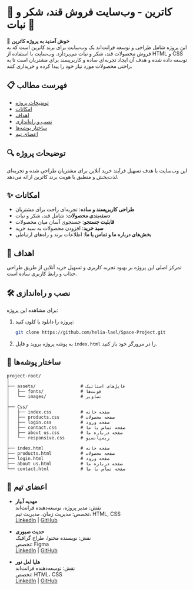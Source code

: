 
# 🍬 کاترین - وب‌سایت فروش قند، شکر و نبات 🍭

🎉 **خوش آمدید به پروژه کاترین**  
این پروژه شامل طراحی و توسعه فرانت‌اند یک وب‌سایت برای برند کاترین است که به فروش محصولات قند، شکر و نبات می‌پردازد. وب‌سایت با استفاده از HTML و CSS توسعه داده شده و هدف آن ایجاد تجربه‌ای ساده و کاربرپسند برای مشتریان است تا به راحتی محصولات مورد نیاز خود را پیدا کرده و خریداری کنند.

## 📋 فهرست مطالب
- [توضیحات پروژه](#توضیحات-پروژه)
- [امکانات](#امکانات)
- [اهداف](#اهداف)
- [نصب و راه‌اندازی](#نصب-و-راه‌اندازی)
- [ساختار پوشه‌ها](#ساختار-پوشه‌ها)
- [اعضای تیم](#اعضای-تیم)

## 🔍 توضیحات پروژه
این وب‌سایت با هدف تسهیل فرآیند خرید آنلاین برای مشتریان طراحی شده و تجربه‌ای لذت‌بخش و منطبق با هویت برند کاترین ارائه می‌دهد.

## ✨ امکانات
- **طراحی کاربرپسند و ساده**: تجربه‌ای راحت برای مشتریان
- **دسته‌بندی محصولات**: شامل قند، شکر و نبات
- **قابلیت جستجو**: جستجوی آسان میان محصولات
- **سبد خرید**: افزودن محصولات به سبد خرید
- **بخش‌های درباره ما و تماس با ما**: اطلاعات برند و راه‌های ارتباطی

## 🎯 اهداف
تمرکز اصلی این پروژه بر بهبود تجربه کاربری و تسهیل خرید آنلاین از طریق طراحی جذاب و رابط کاربری ساده است.

## 🛠️ نصب و راه‌اندازی
برای مشاهده این پروژه:
1. پروژه را دانلود یا کلون کنید: 
   ```bash
   git clone https://github.com/helia-lael/Space-Project.git
   ```
2. به پوشه پروژه بروید و فایل `index.html` را در مرورگر خود باز کنید.

## 📂 ساختار پوشه‌ها
```
project-root/
│
├── assets/                 # فایل‌های استاتیک
│   ├── fonts/              # فونت‌ها
│   └── images/             # تصاویر
│
├── Css/                   
│   ├── index.css           # صفحه خانه
│   ├── products.css        # صفحه محصولات
│   ├── login.css           # صفحه ورود
│   ├── contact.css         # صفحه تماس با ما
│   ├── about us.css        # صفحه درباره ما
│   └── responsive.css      # ریسپانسیو
│
├── index.html              # صفحه خانه
├── products.html           # صفحه محصولات
├── login.html              # صفحه ورود
├── about us.html           # صفحه درباره ما
└── contact.html            # صفحه تماس با ما
```

## 👥 اعضای تیم
- **مهدیه آبیار**  
  نقش: مدیر پروژه، توسعه‌دهنده فرانت‌اند  
  تخصص: مدیریت زمان، مدیریت تیم، HTML, CSS  
  [LinkedIn](https://www.linkedin.com/in/mahdiyeh-abiyar-ba2440319?utm_source=share&utm_campaign=share_via&utm_content=profile&utm_medium=android_app) | [GitHub](https://github.com/mahdiyeh-abiyar)

- **حدیث صبوری**  
  نقش: نویسنده محتوا، طراح گرافیک  
  تخصص: Figma  
  [LinkedIn](https://www.linkedin.com/in/hadis-sabouri-463577310?utm_source=share&utm_campaign=share_via&utm_content=profile&utm_medium=android_app) | [GitHub](https://github.com/hadismotlagh84)

- **هلیا لعل نور**  
  نقش: توسعه‌دهنده فرانت‌اند  
  تخصص: HTML، CSS  
  [LinkedIn](https://www.linkedin.com/in/helia-laalnour-92a7b3311?utm_source=share&utm_campaign=share_via&utm_content=profile&utm_medium=ios_app) | [GitHub](https://github.com/helia-lael)

